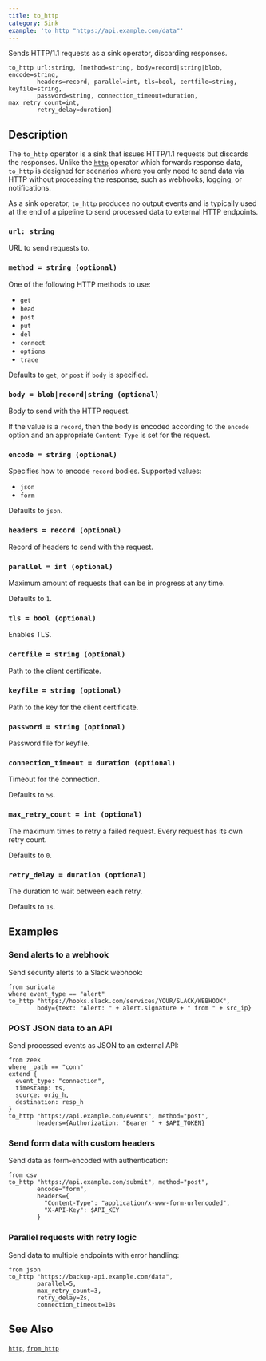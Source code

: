 ```yaml
---
title: to_http
category: Sink
example: 'to_http "https://api.example.com/data"'
---
```


Sends HTTP/1.1 requests as a sink operator, discarding responses.

```tql
to_http url:string, [method=string, body=record|string|blob, encode=string,
        headers=record, parallel=int, tls=bool, certfile=string, keyfile=string,
        password=string, connection_timeout=duration, max_retry_count=int,
        retry_delay=duration]
```

## Description

The `to_http` operator is a sink that issues HTTP/1.1 requests but discards the responses. Unlike the [`http`](/reference/operators/http) operator which forwards response data, `to_http` is designed for scenarios where you only need to send data via HTTP without processing the response, such as webhooks, logging, or notifications.

As a sink operator, `to_http` produces no output events and is typically used at the end of a pipeline to send processed data to external HTTP endpoints.

### `url: string`

URL to send requests to.

### `method = string (optional)`

One of the following HTTP methods to use:

- `get`
- `head`
- `post`
- `put`
- `del`
- `connect`
- `options`
- `trace`

Defaults to `get`, or `post` if `body` is specified.

### `body = blob|record|string (optional)`

Body to send with the HTTP request.

If the value is a `record`, then the body is encoded according to the `encode`
option and an appropriate `Content-Type` is set for the request.

### `encode = string (optional)`

Specifies how to encode `record` bodies. Supported values:

- `json`
- `form`

Defaults to `json`.

### `headers = record (optional)`

Record of headers to send with the request.

### `parallel = int (optional)`

Maximum amount of requests that can be in progress at any time.

Defaults to `1`.

### `tls = bool (optional)`

Enables TLS.

### `certfile = string (optional)`

Path to the client certificate.

### `keyfile = string (optional)`

Path to the key for the client certificate.

### `password = string (optional)`

Password file for keyfile.

### `connection_timeout = duration (optional)`

Timeout for the connection.

Defaults to `5s`.

### `max_retry_count = int (optional)`

The maximum times to retry a failed request. Every request has its own retry
count.

Defaults to `0`.

### `retry_delay = duration (optional)`

The duration to wait between each retry.

Defaults to `1s`.

## Examples

### Send alerts to a webhook

Send security alerts to a Slack webhook:

```tql
from suricata
where event_type == "alert"
to_http "https://hooks.slack.com/services/YOUR/SLACK/WEBHOOK",
        body={text: "Alert: " + alert.signature + " from " + src_ip}
```

### POST JSON data to an API

Send processed events as JSON to an external API:

```tql
from zeek
where _path == "conn"
extend {
  event_type: "connection",
  timestamp: ts,
  source: orig_h,
  destination: resp_h
}
to_http "https://api.example.com/events", method="post",
        headers={Authorization: "Bearer " + $API_TOKEN}
```

### Send form data with custom headers

Send data as form-encoded with authentication:

```tql
from csv
to_http "https://api.example.com/submit", method="post",
        encode="form",
        headers={
          "Content-Type": "application/x-www-form-urlencoded",
          "X-API-Key": $API_KEY
        }
```

### Parallel requests with retry logic

Send data to multiple endpoints with error handling:

```tql
from json
to_http "https://backup-api.example.com/data",
        parallel=5,
        max_retry_count=3,
        retry_delay=2s,
        connection_timeout=10s
```

## See Also

[`http`](/reference/operators/http), [`from_http`](/reference/operators/from_http)
